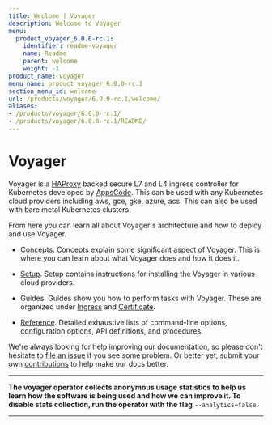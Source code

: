 ```yaml
---
title: Weclome | Voyager
description: Welcome to Voyager
menu:
  product_voyager_6.0.0-rc.1:
    identifier: readme-voyager
    name: Readme
    parent: welcome
    weight: -1
product_name: voyager
menu_name: product_voyager_6.0.0-rc.1
section_menu_id: welcome
url: /products/voyager/6.0.0-rc.1/welcome/
aliases:
- /products/voyager/6.0.0-rc.1/
- /products/voyager/6.0.0-rc.1/README/
---
```


# Voyager

Voyager is a [HAProxy](http://www.haproxy.org/) backed secure L7 and L4 ingress controller for Kubernetes developed by [AppsCode](https://appscode.com). This can be used with any Kubernetes cloud providers including aws, gce, gke, azure, acs. This can also be used with bare metal Kubernetes clusters.

From here you can learn all about Voyager's architecture and how to deploy and use Voyager.

- [Concepts](/products/voyager/6.0.0-rc.1/concepts/). Concepts explain some significant aspect of Voyager. This
is where you can learn about what Voyager does and how it does it.

- [Setup](/products/voyager/6.0.0-rc.1/setup/). Setup contains instructions for installing
  the Voyager in various cloud providers.

- Guides. Guides show you how to perform tasks with Voyager. These are organized under [Ingress](/products/voyager/6.0.0-rc.1/guides/ingress) and [Certificate](/products/voyager/6.0.0-rc.1/guides/certificate).

- [Reference](/products/voyager/6.0.0-rc.1/reference/). Detailed exhaustive lists of
command-line options, configuration options, API definitions, and procedures.

We're always looking for help improving our documentation, so please don't hesitate to
[file an issue](https://github.com/appscode/voyager/issues/new) if you see some problem.
Or better yet, submit your own [contributions](/products/voyager/6.0.0-rc.1/CONTRIBUTING) to help
make our docs better.

---

**The voyager operator collects anonymous usage statistics to help us learn how the software is being used and how we can improve it.
To disable stats collection, run the operator with the flag** `--analytics=false`.

---
